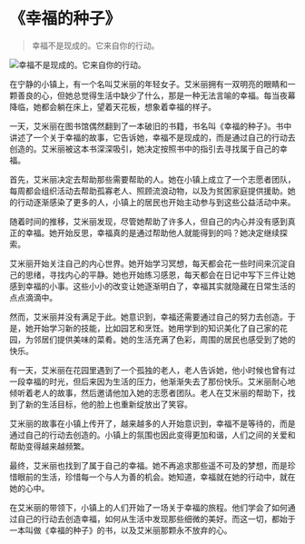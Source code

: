 # 《幸福的种子》
> 幸福不是现成的。它来自你的行动。


![幸福不是现成的。它来自你的行动。](/images/e920ac8e6d1d48868afca2e92e7620dc.jpg)

在宁静的小镇上，有一个名叫艾米丽的年轻女子。艾米丽拥有一双明亮的眼睛和一颗善良的心，但她总觉得生活中缺少了什么，那是一种无法言喻的幸福。每当夜幕降临，她都会躺在床上，望着天花板，想象着幸福的样子。

一天，艾米丽在图书馆偶然翻到了一本破旧的书籍，书名叫《幸福的种子》。书中讲述了一个关于幸福的故事，它告诉她，幸福不是现成的，而是通过自己的行动去创造的。艾米丽被这本书深深吸引，她决定按照书中的指引去寻找属于自己的幸福。

首先，艾米丽决定去帮助那些需要帮助的人。她在小镇上成立了一个志愿者团队，每周都会组织活动去帮助孤寡老人、照顾流浪动物，以及为贫困家庭提供援助。她的行动逐渐感染了更多的人，小镇上的居民也开始主动参与到这些公益活动中来。

随着时间的推移，艾米丽发现，尽管她帮助了许多人，但自己的内心并没有感到真正的幸福。她开始反思，幸福真的是通过帮助他人就能得到的吗？她决定继续探索。

艾米丽开始关注自己的内心世界。她开始学习冥想，每天都会花一些时间来沉淀自己的思绪，寻找内心的平静。她也开始练习感恩，每天都会在日记中写下三件让她感到幸福的小事。这些小小的改变让她逐渐明白了，幸福其实就隐藏在日常生活的点点滴滴中。

然而，艾米丽并没有满足于此。她意识到，幸福还需要通过自己的努力去创造。于是，她开始学习新的技能，比如园艺和烹饪。她用学到的知识美化了自己家的花园，为邻居们提供美味的菜肴。她的生活充满了色彩，周围的居民也感受到了她的快乐。

有一天，艾米丽在花园里遇到了一个孤独的老人，老人告诉她，他小时候也曾有过一段幸福的时光，但后来因为生活的压力，他渐渐失去了那份快乐。艾米丽耐心地倾听着老人的故事，然后邀请他加入她的志愿者团队。老人在艾米丽的帮助下，找到了新的生活目标，他的脸上也重新绽放出了笑容。

艾米丽的故事在小镇上传开了，越来越多的人开始意识到，幸福不是等待的，而是通过自己的行动去创造的。小镇上的氛围也因此变得更加和谐，人们之间的关爱和帮助变得越来越频繁。

最终，艾米丽也找到了属于自己的幸福。她不再追求那些遥不可及的梦想，而是珍惜眼前的生活，珍惜每一个与人为善的机会。她知道，幸福就在她的行动中，就在她的心中。

在艾米丽的带领下，小镇上的人们开始了一场关于幸福的旅程。他们学会了如何通过自己的行动去创造幸福，如何从生活中发现那些细微的美好。而这一切，都始于一本叫做《幸福的种子》的书，以及艾米丽那颗永不放弃的心。
